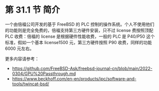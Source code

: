 # 第 31.1 节 简介

一个由倍福公司开发的基于 FreeBSD 的 PLC 控制的操作系统。个人不使用他们的功能则是完全免费的，倍福支持第三方硬件安装，只不过 license 费按照顶配 PLC 收费：倍福的 license 是根据硬件性能收费，一般的 PLC 是 P40/P50 这个标准，假如一个基本 license1500 元，第三方硬件按照 P90 收费，同样的功能 6000 元左右。

更多内容请参考：

- <https://github.com/FreeBSD-Ask/freebsd-journal-cn/blob/main/2022-0304/GPU%20Passthrough.md>
- <https://www.beckhoff.com/en-en/products/ipc/software-and-tools/twincat-bsd/>
